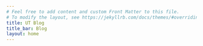 ```yaml
---
# Feel free to add content and custom Front Matter to this file.
# To modify the layout, see https://jekyllrb.com/docs/themes/#overriding-theme-defaults
title: UT Blog
title_bar: Blog
layout: home
---
```


